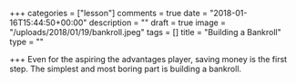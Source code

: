 +++
categories = ["lesson"]
comments = true
date = "2018-01-16T15:44:50+00:00"
description = ""
draft = true
image = "/uploads/2018/01/19/bankroll.jpeg"
tags = []
title = "Building a Bankroll"
type = ""

+++
Even for the aspiring the advantages player, saving money is the first step. The simplest and most boring part is building a bankroll. 